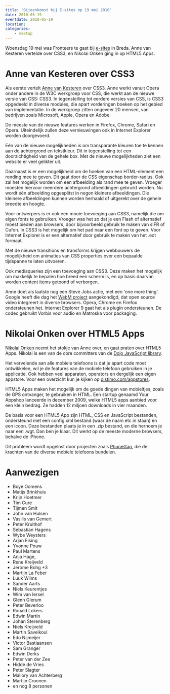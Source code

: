 ```yaml
---
title: 'Bijeenkomst bij E-sites op 19 mei 2010'
date: 2010-05-19
eventdate: 2010-05-19
location:
categories:
    - meetup
---
```


Woensdag 19 mei was Fronteers te gast bij [e-sites](http://esites.nl) in Breda. Anne van Kesteren vertelde over CSS3, en Nikolai Onken ging in op HTML5 Apps.

# Anne van Kesteren over CSS3

Als eerste vertelt [Anne van Kesteren](http://annevankesteren.nl/) over CSS3. Anne werkt vanuit Opera onder andere in de W3C werkgroep voor CSS, die werkt aan de nieuwe versie van CSS: CSS3. In tegenstelling tot eerdere versies van CSS, is CSS3 opgedeeld in diverse modules, die apart vorderingen boeken op het gebied van implementatie. In de werkgroep zitten ongeveer 20 mensen, van bedrijven zoals Microsoft, Apple, Opera en Adobe.

De meeste van de nieuwe features werken in Firefox, Chrome, Safari en Opera. Uiteindelijk zullen deze vernieuwingen ook in Internet Explorer worden doorgevoerd.

Eén van de nieuwe mogelijkheden is om transparante kleuren toe te kennen aan de achtergrond en tekstkleur. Dit in tegenstelling tot een doorzichtigheid van de gehele box. Met de nieuwe mogelijkheden ziet een website er veel gelikter uit.

Daarnaast is er een mogelijkheid om de hoeken van een HTML-element een ronding mee te geven. Dit gaat door de CSS eigenschap border-radius. Ook zal het mogelijk worden om een afbeelding als rand mee te geven. Vroeger moesten hiervoor meerdere achtergrond afbeeldingen gebruikt worden. Nu wordt één afbeelding opgesplitst in negen kleinere afbeeldingen. Die kleinere afbeeldingen kunnen worden herhaald of uitgerekt over de gehele breedte en hoogte.

Voor ontwerpers is er ook een mooie toevoeging aan CSS3, namelijk die om eigen fonts te gebruiken. Vroeger was het zo dat je een Flash of <canvas> alternatief moest bieden aan browsers, door bijvoorbeeld gebruik te maken van sIFR of Cufon. In CSS3 is het mogelijk om het pad naar een font op te geven. Voor Internet Explorer is er een alternatief door gebruik te maken van het .eot formaat.

Met de nieuwe transitions en transforms krijgen webbouwers de mogelijkheid om animaties van CSS properties over een bepaalde tijdspanne te laten uitvoeren.

Ook mediaqueries zijn een toevoeging aan CSS3. Deze maken het mogelijk om makkelijk te bepalen hoe breed een scherm is, en op basis daarvan worden content items getoond of verborgen.

Anne doet als laatste nog een Steve Jobs actie, met een 'one more thing'. Google heeft die dag het [WebM project](http://www.webmproject.org/) aangekondigd, dat open source video integreert in diverse browsers. Opera, Chrome en Firefox ondersteunen het. Internet Explorer 9 gaat het als plugin ondersteunen. De codec gebruikt Vorbis voor audio en Matroska voor packaging.

# Nikolai Onken over HTML5 Apps

[Nikolai Onken](https://twitter.com/nonken) neemt het stokje van Anne over, en gaat praten over HTML5 Apps. Nikolai is een van de core committers van de [Dojo JavaScript library](http://www.dojotoolkit.org/).

Het vervelende aan alle mobiele telefoons is dat je apart code moet ontwikkelen, wil je de features van de mobiele telefoon gebruiken in je applicatie. Ook hebben veel apparaten, operators en dergelijk een eigen appstore. Voor een overzicht kun je kijken op [distimo.com/appstores](http://www.distimo.com/appstores/).

HTML5 Apps maken het mogelijk om de goede dingen van mobieltjes, zoals de GPS ontvanger, te gebruiken in HTML. Een startup genaamd Your Appshop lanceerde in december 2009, welke HTML5 apps aanbied voor een klein bedrag. Ze hadden 12 miljoen downloads in vier maanden.

De basis voor een HTML5 App zijn HTML, CSS en JavaScript bestanden, ondersteund met een config.xml bestand (waar de naam etc in staan) en een icoon. Deze bestanden plaats je in een .zip bestand, en die hernoem je naar een .wgt. Dan ben je klaar. Dit werkt op de meeste moderne browsers, behalve de iPhone.

Dit probleem wordt opgelost door projecten zoals [PhoneGap](http://www.phonegap.com/), die de krachten van de diverse mobiele telefoons bundelen.

# Aanwezigen

-   Boye Oomens
-   Matijs Brinkhuis
-   Krijn Hoetmer
-   Tim Cure
-   Tijmen Smit
-   John van Hulsen
-   Vasilis van Gemert
-   Peter Kruithof
-   Sebastian Hagens
-   Wybe Weysters
-   Arjan Eising
-   Yvonne Pouw
-   Paul Martens
-   Anja Hage,
-   Rene Kreijveld
-   Jerome Bohg +3
-   Martijn La Feber
-   Luuk Wilms
-   Sander Aarts
-   Niels Keurentjes
-   Wim van Iersel
-   Glenn Glerum
-   Peter Beverloo
-   Ronald Lokers
-   Edwin Martin
-   Johan Sterenberg
-   Niels Kreijveld
-   Martin Savelkoul
-   Edo Nijmeijer
-   Victor Bastiaansen
-   Sam Granger
-   Edwin Derks
-   Peter van der Zee
-   Hidde de Vries
-   Peter Slagter
-   Mallory van Achterberg
-   Martijn Croonen
-   en nog 8 personen
